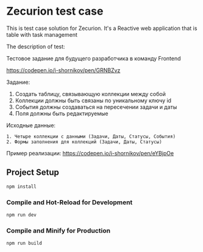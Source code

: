 # Zecurion test case

This is test case solution for Zecurion.
It's a Reactive web application that is table with task management

The description of test:



Тестовое задание для будущего разработчика в команду Frontend

https://codepen.io/i-shornikov/pen/GRNBZvz

Задание:
1. Создать таблицу, связывающую коллекции между собой
2. Коллекции должны быть связаны по уникальному ключу id
3. События должны создаваться на пересечении задачи и даты
4. Поля должны быть редактируемые

Исходные данные:

    1. Четыре коллекции с данными (Задачи, Даты, Статусы, События)
    2. Формы заполнения для коллекций (Задачи, Даты, Статусы)

Пример реализации: https://codepen.io/i-shornikov/pen/eYBjpOe

## Project Setup

```sh
npm install
```

### Compile and Hot-Reload for Development

```sh
npm run dev
```

### Compile and Minify for Production

```sh
npm run build
```
